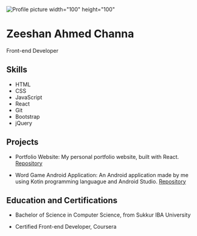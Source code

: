 ![Profile picture width="100" height="100"](https://avatars.githubusercontent.com/zeeshanchana95)

# Zeeshan Ahmed Channa

Front-end Developer

## Skills
- HTML
- CSS
- JavaScript
- React
- Git
- Bootstrap
- jQuery

## Projects

- Portfolio Website: My personal portfolio website, built with React. [Repository](https://github.com/zeeshanchana95/personal-portfolio_web-engineering-project)

- Word Game Android Application: An Android application made by me using Kotin programming languague and Android Studio. [Repository](https://github.com/zeeshanchana95/words_game-android-app-mobile_application_development_project.git)

<!-- ## Open-Source Contributions

- Contributed to the development of the React UI library [Repository](https://github.com/facebook/react)

- Fixed a bug in the Bootstrap CSS framework [Repository](https://github.com/twbs/bootstrap) -->


## Education and Certifications

- Bachelor of Science in Computer Science, from Sukkur IBA University

- Certified Front-end Developer, Coursera


<!--
- 👋 Hi, I’m @zeeshanchana95
- 👀 I’m interested in developing mobile apps, websites and web apps.
- 🌱 I’m currently learning android development.
- 💞️ I’m looking to collaborate on developing API's for android apps.
- 📫 How to reach me just mailed at zeeshanchana95@gmail.com
-->

<!---
zeeshanchana95/zeeshanchana95 is a ✨ special ✨ repository because its `README.md` (this file) appears on your GitHub profile.
You can click the Preview link to take a look at your changes.
--->
